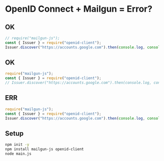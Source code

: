 # OpenID Connect + Mailgun = Error?

## OK

```js
// require("mailgun-js");
const { Issuer } = require("openid-client");
Issuer.discover("https://accounts.google.com").then(console.log, console.error)
```

## OK

```js
require("mailgun-js");
const { Issuer } = require("openid-client");
// Issuer.discover("https://accounts.google.com").then(console.log, console.error)
```

## ERR

```js
require("mailgun-js");
const { Issuer } = require("openid-client");
Issuer.discover("https://accounts.google.com").then(console.log, console.error)
```

## Setup

```sh
npm init -y
npm install mailgun-js openid-client
node main.js
```
